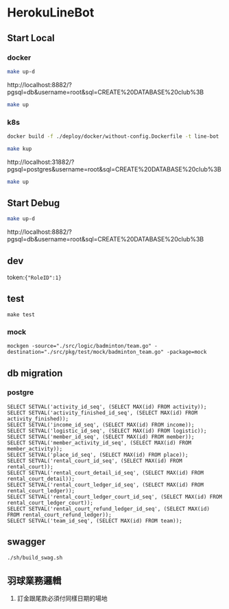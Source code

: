 # HerokuLineBot

## Start Local

### docker

``` bash
make up-d
```
http://localhost:8882/?pgsql=db&username=root&sql=CREATE%20DATABASE%20club%3B

``` bash
make up
```

### k8s

``` bash
docker build -f ./deploy/docker/without-config.Dockerfile -t line-bot .

make kup
```

http://localhost:31882/?pgsql=postgres&username=root&sql=CREATE%20DATABASE%20club%3B

``` bash
make up
```

## Start Debug

``` bash
make up-d
```

http://localhost:8882/?pgsql=db&username=root&sql=CREATE%20DATABASE%20club%3B

## dev

token:`{"RoleID":1}`

## test

```
make test
```

### mock
```
mockgen -source="./src/logic/badminton/team.go" -destination="./src/pkg/test/mock/badminton_team.go" -package=mock
```

## db migration

### postgre

```
SELECT SETVAL('activity_id_seq', (SELECT MAX(id) FROM activity));
SELECT SETVAL('activity_finished_id_seq', (SELECT MAX(id) FROM activity_finished));
SELECT SETVAL('income_id_seq', (SELECT MAX(id) FROM income));
SELECT SETVAL('logistic_id_seq', (SELECT MAX(id) FROM logistic));
SELECT SETVAL('member_id_seq', (SELECT MAX(id) FROM member));
SELECT SETVAL('member_activity_id_seq', (SELECT MAX(id) FROM member_activity));
SELECT SETVAL('place_id_seq', (SELECT MAX(id) FROM place));
SELECT SETVAL('rental_court_id_seq', (SELECT MAX(id) FROM rental_court));
SELECT SETVAL('rental_court_detail_id_seq', (SELECT MAX(id) FROM rental_court_detail));
SELECT SETVAL('rental_court_ledger_id_seq', (SELECT MAX(id) FROM rental_court_ledger));
SELECT SETVAL('rental_court_ledger_court_id_seq', (SELECT MAX(id) FROM rental_court_ledger_court));
SELECT SETVAL('rental_court_refund_ledger_id_seq', (SELECT MAX(id) FROM rental_court_refund_ledger));
SELECT SETVAL('team_id_seq', (SELECT MAX(id) FROM team));
```

## swagger

``` sh
./sh/build_swag.sh
```

## 羽球業務邏輯

1. 訂金跟尾款必須付同樣日期的場地
